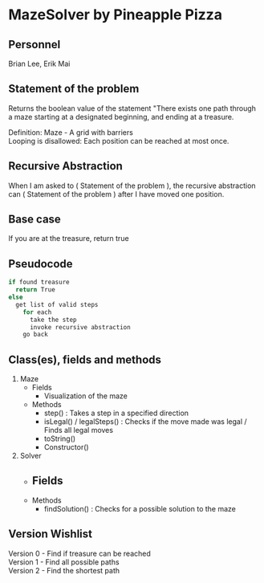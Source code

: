 # MazeSolver by Pineapple Pizza
## Personnel
Brian Lee, Erik Mai

## Statement of the problem
Returns the boolean value of the statement "There exists one path through a maze starting at a designated beginning, and ending at a treasure.

Definition: Maze - A grid with barriers  
Looping is disallowed: Each position can be reached at most once.

## Recursive Abstraction
When I am asked to ( Statement of the problem ), the recursive abstraction can ( Statement of the problem ) after I have moved one position.

## Base case
If you are at the treasure, return true

## Pseudocode
```Java
if found treasure  
  return True  
else  
  get list of valid steps  
    for each  
      take the step  
      invoke recursive abstraction  
    go back
```
## Class(es), fields and methods
1. Maze
   - Fields
     - Visualization of the maze
   - Methods
     - step() : Takes a step in a specified direction
     - isLegal() / legalSteps() : Checks if the move made was legal / Finds all legal moves
     - toString()
     - Constructor()
2. Solver
   - Fields
     - 
   - Methods
     - findSolution() : Checks for a possible solution to the maze
   
## Version Wishlist
Version 0 - Find if treasure can be reached  
Version 1 - Find all possible paths  
Version 2 - Find the shortest path  
